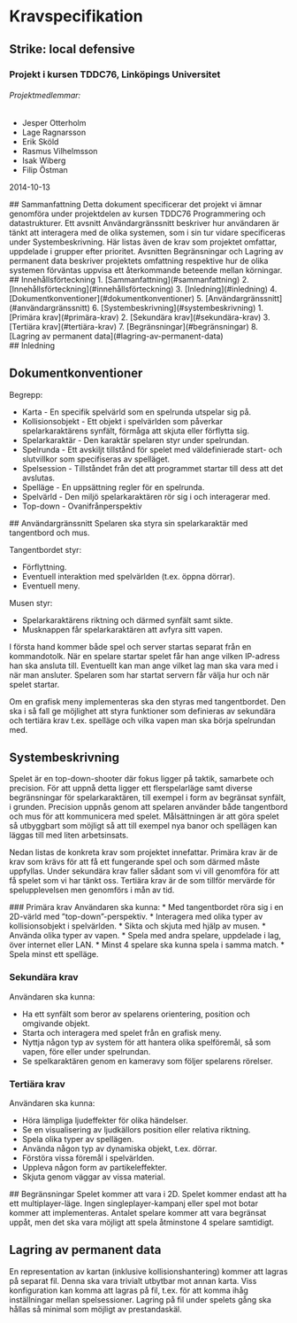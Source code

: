 # Kravspecifikation
## Strike: local defensive
### Projekt i kursen TDDC76, Linköpings Universitet
###### Projektmedlemmar:
*	Jesper Otterholm
*	Lage Ragnarsson
*	Erik Sköld
*	Rasmus Vilhelmsson
*	Isak Wiberg
*	Filip Östman

2014-10-13

<div style="page-break-after: always;"></div>
## Sammanfattning
Detta dokument specificerar det projekt vi ämnar genomföra under projektdelen av kursen TDDC76 Programmering och datastrukturer. Ett avsnitt Användargränssnitt beskriver hur användaren är tänkt att interagera med de olika systemen, som i sin tur vidare specificeras under Systembeskrivning. Här listas även de krav som projektet omfattar, uppdelade i grupper efter prioritet. Avsnitten Begränsningar och Lagring av permanent data beskriver projektets omfattning respektive hur de olika systemen förväntas uppvisa ett återkommande beteende mellan körningar.

<div style="page-break-after: always;"></div>
## Innehållsförteckning
1. [Sammanfattning](#sammanfattning)
2. [Innehållsförteckning](#innehållsförteckning)
3. [Inledning](#inledning)
4. [Dokumentkonventioner](#dokumentkonventioner)
5. [Användargränssnitt](#användargränssnitt)
6. [Systembeskrivning](#systembeskrivning)
  1. [Primära krav](#primära-krav)
  2. [Sekundära krav](#sekundära-krav)
  3. [Tertiära krav](#tertiära-krav)
7. [Begränsningar](#begränsningar)
8. [Lagring av permanent data](#lagring-av-permanent-data)

<div style="page-break-after: always;"></div>
## Inledning


## Dokumentkonventioner
Begrepp:
*	Karta - En specifik spelvärld som en spelrunda utspelar sig på.
*	Kollisionsobjekt - Ett objekt i spelvärlden som påverkar spelarkaraktärens synfält, förmåga att skjuta eller förflytta sig.
*	Spelarkaraktär - Den karaktär spelaren styr under spelrundan.
* 	Spelrunda - Ett avskiljt tillstånd för spelet med väldefinierade start- och slutvillkor som specifiseras av spelläget.
*	Spelsession - Tillståndet från det att programmet startar till dess att det avslutas.
*	Spelläge - En uppsättning regler för en spelrunda.
*	Spelvärld - Den miljö spelarkaraktären rör sig i och interagerar med.
*	Top-down - Ovanifrånperspektiv

<div style="page-break-after: always;"></div>
## Användargränssnitt
Spelaren ska styra sin spelarkaraktär med tangentbord och mus. 

Tangentbordet styr:
* Förflyttning.
* Eventuell interaktion med spelvärlden (t.ex. öppna dörrar).
* Eventuell meny.

Musen styr:
* Spelarkaraktärens riktning och därmed synfält samt sikte.
* Musknappen får spelarkaraktären att avfyra sitt vapen.

I första hand kommer både spel och server startas separat från en kommandotolk. När en spelare startar spelet får han ange vilken IP-adress han ska ansluta till. Eventuellt kan man ange vilket lag man ska vara med i när man ansluter. Spelaren som har startat servern får välja hur och när spelet startar. 

Om en grafisk meny implementeras ska den styras med tangentbordet. Den ska i så fall ge möjlighet att styra funktioner som definieras av sekundära och tertiära krav t.ex. spelläge och vilka vapen man ska börja spelrundan med. 

## Systembeskrivning
Spelet är en top-down-shooter där fokus ligger på taktik, samarbete och precision. För att uppnå detta ligger ett flerspelarläge samt diverse begränsningar för spelarkaraktären, till exempel i form av begränsat synfält, i grunden. Precision uppnås genom att spelaren använder både tangentbord och mus för att kommunicera med spelet.
Målsättningen är att göra spelet så utbyggbart som möjligt så att till exempel nya banor och spellägen kan läggas till med liten arbetsinsats.

Nedan listas de konkreta krav som projektet innefattar. Primära krav är de krav som krävs för att få ett fungerande spel och som därmed måste uppfyllas. Under sekundära krav faller sådant som vi vill genomföra för att få spelet som vi har tänkt oss. Tertiära krav är de som tillför mervärde för spelupplevelsen men genomförs i mån av tid.

<div style="page-break-after: always;"></div>
### Primära krav
Användaren ska kunna:
*	Med tangentbordet röra sig i en 2D-värld med ”top-down”-perspektiv.
*	Interagera med olika typer av kollisionsobjekt i spelvärlden.
*	Sikta och skjuta med hjälp av musen.
*	Använda olika typer av vapen.
*	Spela med andra spelare, uppdelade i lag, över internet eller LAN.
* 	Minst 4 spelare ska kunna spela i samma match.
*	Spela minst ett spelläge.

### Sekundära krav
Användaren ska kunna:
*	Ha ett synfält som beror av spelarens orientering, position och omgivande objekt.
*	Starta och interagera med spelet från en grafisk meny.
*	Nyttja någon typ av system för att hantera olika spelföremål, så som vapen, före eller under spelrundan.
*	Se spelkaraktären genom en kameravy som följer spelarens rörelser.

### Tertiära krav
Användaren ska kunna:
*	Höra lämpliga ljudeffekter för olika händelser.
*	Se en visualisering av ljudkällors position eller relativa riktning.
*	Spela olika typer av spellägen.
*	Använda någon typ av dynamiska objekt, t.ex. dörrar.
*	Förstöra vissa föremål i spelvärlden.
*	Uppleva någon form av partikeleffekter.
*	Skjuta genom väggar av vissa material.

<div style="page-break-after: always;"></div>
## Begränsningar
Spelet kommer att vara i 2D. Spelet kommer endast att ha ett multiplayer-läge. Ingen singleplayer-kampanj eller spel mot botar kommer att implementeras. Antalet spelare kommer att vara begränsat uppåt, men det ska vara möjligt att spela åtminstone 4 spelare samtidigt.

## Lagring av permanent data
En representation av kartan (inklusive kollisionshantering) kommer att lagras på separat fil. Denna ska vara trivialt utbytbar mot annan karta. Viss konfiguration kan komma att lagras på fil, t.ex. för att komma ihåg inställningar mellan spelsessioner. Lagring på fil under spelets gång ska hållas så minimal som möjligt av prestandaskäl.
